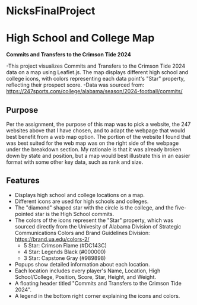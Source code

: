 # NicksFinalProject
# High School and College Map

**Commits and Transfers to the Crimson Tide 2024**

-This project visualizes Commits and Transfers to the Crimson Tide 2024 data on a map using Leaflet.js. The map displays different high school and college icons, with colors representing each data point's "Star" property, reflecting their prospect score.
-Data was sourced from: https://247sports.com/college/alabama/season/2024-football/commits/

## Purpose
Per the assignment, the purpose of this map was to pick a website, the 247 websites above that I have chosen, and to adapt the webpage that would best benefit from a web map option. The portion of the website I found that was best suited for the web map was on the right side of the webpage under the breakdown section. My rationale is that it was already broken down by state and position, but a map would best illustrate this in an easier format with some other key data, such as rank and size. 
## Features

- Displays high school and college locations on a map.
- Different icons are used for high schools and colleges.
- The "diamond" shaped star with the circle is the college, and the five-pointed star is the High School commits.
- The colors of the icons represent the "Star" property, which was sourced directly from the Univesity of Alabama Division of Strategic Communications Colors and Brand Guidelines Division: https://brand.ua.edu/colors-2/
  - 5 Star: Crimson Flame (#DC143C)
  - 4 Star: Legends Black (#000000)
  - 3 Star: Capstone Gray (#989898)
- Popups show detailed information about each location.
- Each location includes every player's Name, Location, High School/College, Position, Score, Star, Height, and Weight. 
- A floating header titled "Commits and Transfers to the Crimson Tide 2024".
- A legend in the bottom right corner explaining the icons and colors.
